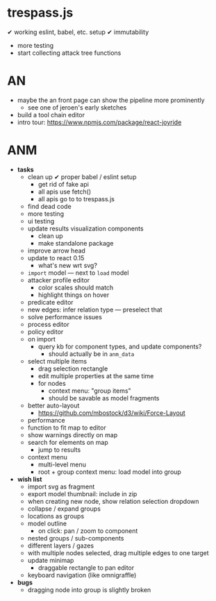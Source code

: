 # trespass.js
✔ working eslint, babel, etc. setup
✔ immutability
- more testing
- start collecting attack tree functions


# AN
- maybe the an front page can show the pipeline more prominently
	- see one of jeroen's early sketches
- build a tool chain editor
- intro tour: https://www.npmjs.com/package/react-joyride


# ANM
- __tasks__
	+ clean up
		✔ proper babel / eslint setup
		* get rid of fake api
		* all apis use fetch()
		* all apis go to to trespass.js
	* find dead code
	* more testing
	* ui testing
	* update results visualization components
		- clean up
		- make standalone package
	- improve arrow head
	- update to react 0.15
		+ what's new wrt svg?
	- `import` model — next to `load` model
	- attacker profile editor
		- color scales should match
		- highlight things on hover
	- predicate editor
	- new edges: infer relation type — preselect that
	- solve performance issues
	- process editor
	- policy editor
	- on import
		- query kb for component types, and update components?
			+ should actually be in `anm_data`
	- select multiple items
		+ drag selection rectangle
		+ edit multiple properties at the same time
		- for nodes
			- context menu: "group items"
			- should be savable as model fragments
	- better auto-layout
		+ https://github.com/mbostock/d3/wiki/Force-Layout
	- performance
	- function to fit map to editor
	- show warnings directly on map
	- search for elements on map
		+ jump to results
	- context menu
		+ multi-level menu
		+ root + group context menu: load model into group
- __wish list__
	+ import svg as fragment
	- export model thumbnail: include in zip
	- when creating new node, show relation selection dropdown
	- collapse / expand groups
	+ locations as groups
	- model outline
		+ on click: pan / zoom to component
	+ nested groups / sub-components
	+ different layers / gazes
	- with multiple nodes selected, drag multiple edges to one target
	- update minimap
		- draggable rectangle to pan editor
	- keyboard navigation (like omnigraffle)
- __bugs__
	- dragging node into group is slightly broken
